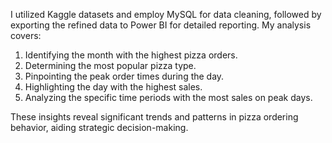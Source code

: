 I utilized Kaggle datasets and employ MySQL for data cleaning, followed by exporting the refined data to Power BI for detailed reporting. My analysis covers:

1. Identifying the month with the highest pizza orders.
2. Determining the most popular pizza type.
3. Pinpointing the peak order times during the day.
4. Highlighting the day with the highest sales.
5. Analyzing the specific time periods with the most sales on peak days.

These insights reveal significant trends and patterns in pizza ordering behavior, aiding strategic decision-making.
